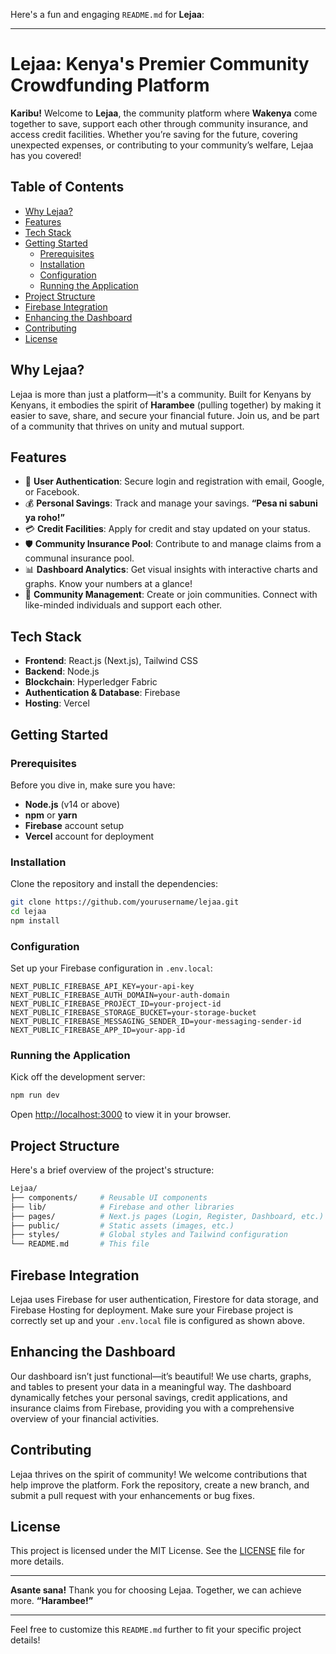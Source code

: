 Here's a fun and engaging `README.md` for **Lejaa**:

---

# **Lejaa: Kenya's Premier Community Crowdfunding Platform**

**Karibu!** Welcome to **Lejaa**, the community platform where **Wakenya** come together to save, support each other through community insurance, and access credit facilities. Whether you’re saving for the future, covering unexpected expenses, or contributing to your community’s welfare, Lejaa has you covered!

## **Table of Contents**

- [Why Lejaa?](#why-lejaa)
- [Features](#features)
- [Tech Stack](#tech-stack)
- [Getting Started](#getting-started)
  - [Prerequisites](#prerequisites)
  - [Installation](#installation)
  - [Configuration](#configuration)
  - [Running the Application](#running-the-application)
- [Project Structure](#project-structure)
- [Firebase Integration](#firebase-integration)
- [Enhancing the Dashboard](#enhancing-the-dashboard)
- [Contributing](#contributing)
- [License](#license)

## **Why Lejaa?**

Lejaa is more than just a platform—it's a community. Built for Kenyans by Kenyans, it embodies the spirit of **Harambee** (pulling together) by making it easier to save, share, and secure your financial future. Join us, and be part of a community that thrives on unity and mutual support.

## **Features**

- 🎯 **User Authentication**: Secure login and registration with email, Google, or Facebook.
- 💰 **Personal Savings**: Track and manage your savings. **“Pesa ni sabuni ya roho!”**
- 💳 **Credit Facilities**: Apply for credit and stay updated on your status.
- 🛡️ **Community Insurance Pool**: Contribute to and manage claims from a communal insurance pool.
- 📊 **Dashboard Analytics**: Get visual insights with interactive charts and graphs. Know your numbers at a glance!
- 👥 **Community Management**: Create or join communities. Connect with like-minded individuals and support each other.

## **Tech Stack**

- **Frontend**: React.js (Next.js), Tailwind CSS
- **Backend**: Node.js
- **Blockchain**: Hyperledger Fabric
- **Authentication & Database**: Firebase
- **Hosting**: Vercel

## **Getting Started**

### **Prerequisites**

Before you dive in, make sure you have:

- **Node.js** (v14 or above)
- **npm** or **yarn**
- **Firebase** account setup
- **Vercel** account for deployment

### **Installation**

Clone the repository and install the dependencies:

```bash
git clone https://github.com/yourusername/lejaa.git
cd lejaa
npm install
```

### **Configuration**

Set up your Firebase configuration in `.env.local`:

```env
NEXT_PUBLIC_FIREBASE_API_KEY=your-api-key
NEXT_PUBLIC_FIREBASE_AUTH_DOMAIN=your-auth-domain
NEXT_PUBLIC_FIREBASE_PROJECT_ID=your-project-id
NEXT_PUBLIC_FIREBASE_STORAGE_BUCKET=your-storage-bucket
NEXT_PUBLIC_FIREBASE_MESSAGING_SENDER_ID=your-messaging-sender-id
NEXT_PUBLIC_FIREBASE_APP_ID=your-app-id
```

### **Running the Application**

Kick off the development server:

```bash
npm run dev
```

Open [http://localhost:3000](http://localhost:3000) to view it in your browser.

## **Project Structure**

Here's a brief overview of the project's structure:

```bash
Lejaa/
├── components/     # Reusable UI components
├── lib/            # Firebase and other libraries
├── pages/          # Next.js pages (Login, Register, Dashboard, etc.)
├── public/         # Static assets (images, etc.)
├── styles/         # Global styles and Tailwind configuration
└── README.md       # This file
```

## **Firebase Integration**

Lejaa uses Firebase for user authentication, Firestore for data storage, and Firebase Hosting for deployment. Make sure your Firebase project is correctly set up and your `.env.local` file is configured as shown above.

## **Enhancing the Dashboard**

Our dashboard isn’t just functional—it’s beautiful! We use charts, graphs, and tables to present your data in a meaningful way. The dashboard dynamically fetches your personal savings, credit applications, and insurance claims from Firebase, providing you with a comprehensive overview of your financial activities.

## **Contributing**

Lejaa thrives on the spirit of community! We welcome contributions that help improve the platform. Fork the repository, create a new branch, and submit a pull request with your enhancements or bug fixes.

## **License**

This project is licensed under the MIT License. See the [LICENSE](LICENSE) file for more details.

---

**Asante sana!** Thank you for choosing Lejaa. Together, we can achieve more. **“Harambee!”**

---

Feel free to customize this `README.md` further to fit your specific project details!